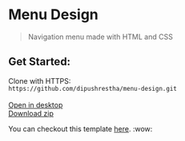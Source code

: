 # Menu Design
> Navigation menu made with HTML and CSS

## Get Started:
Clone with HTTPS:\
```https://github.com/dipushrestha/menu-design.git```\
\
[Open in desktop](https://desktop.github.com)\
[Download zip](https://github.com/dipushrestha/menu-design/archive/master.zip)
  

You can checkout this template [here](https://dipushrestha.github.io/menu-design). :wow:
